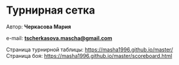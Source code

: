 # Турнирная сетка

Автор: **Черкасова Мария**

e-mail: **tscherkasova.mascha@gmail.com**

Страница турнирной таблицы: https://masha1996.github.io/master/
Страница боя: https://masha1996.github.io/master/scoreboard.html
